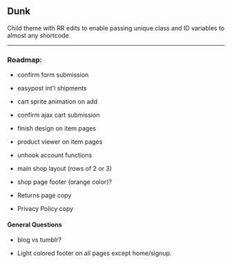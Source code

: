 ## Dunk


Child theme with RR edits to enable passing unique class and ID variables to almost any shortcode

---

### Roadmap:
- confirm form submission
- easypost int'l shipments
- cart sprite animation on add
- confirm ajax cart submission

- finish design on item pages
- product viewer on item pages

- unhook account functions

- main shop layout (rows of 2 or 3)
- shop page footer (orange color)?

- Returns page copy
- Privacy Policy copy

#### General Questions
- blog vs tumblr?

- Light colored footer on all pages except home/signup.
